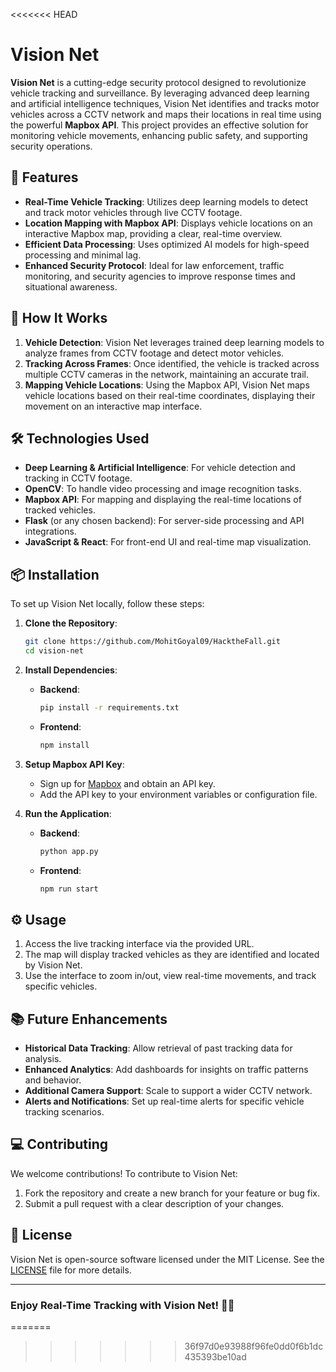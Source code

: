 <<<<<<< HEAD
# Vision Net

**Vision Net** is a cutting-edge security protocol designed to revolutionize vehicle tracking and surveillance. By leveraging advanced deep learning and artificial intelligence techniques, Vision Net identifies and tracks motor vehicles across a CCTV network and maps their locations in real time using the powerful **Mapbox API**. This project provides an effective solution for monitoring vehicle movements, enhancing public safety, and supporting security operations.

## 📌 Features

- **Real-Time Vehicle Tracking**: Utilizes deep learning models to detect and track motor vehicles through live CCTV footage.
- **Location Mapping with Mapbox API**: Displays vehicle locations on an interactive Mapbox map, providing a clear, real-time overview.
- **Efficient Data Processing**: Uses optimized AI models for high-speed processing and minimal lag.
- **Enhanced Security Protocol**: Ideal for law enforcement, traffic monitoring, and security agencies to improve response times and situational awareness.

## 🚀 How It Works

1. **Vehicle Detection**: Vision Net leverages trained deep learning models to analyze frames from CCTV footage and detect motor vehicles.
2. **Tracking Across Frames**: Once identified, the vehicle is tracked across multiple CCTV cameras in the network, maintaining an accurate trail.
3. **Mapping Vehicle Locations**: Using the Mapbox API, Vision Net maps vehicle locations based on their real-time coordinates, displaying their movement on an interactive map interface.

## 🛠️ Technologies Used

- **Deep Learning & Artificial Intelligence**: For vehicle detection and tracking in CCTV footage.
- **OpenCV**: To handle video processing and image recognition tasks.
- **Mapbox API**: For mapping and displaying the real-time locations of tracked vehicles.
- **Flask** (or any chosen backend): For server-side processing and API integrations.
- **JavaScript & React**: For front-end UI and real-time map visualization.

## 📦 Installation

To set up Vision Net locally, follow these steps:

1. **Clone the Repository**:

   ```bash
   git clone https://github.com/MohitGoyal09/HacktheFall.git
   cd vision-net
   ```

2. **Install Dependencies**:
   - **Backend**:

     ```bash
     pip install -r requirements.txt
     ```

   - **Frontend**:

     ```bash
     npm install
     ```

3. **Setup Mapbox API Key**:
   - Sign up for [Mapbox](https://www.mapbox.com/) and obtain an API key.
   - Add the API key to your environment variables or configuration file.

4. **Run the Application**:
   - **Backend**:

     ```bash
     python app.py
     ```

   - **Frontend**:

     ```bash
     npm run start
     ```

## ⚙️ Usage

1. Access the live tracking interface via the provided URL.
2. The map will display tracked vehicles as they are identified and located by Vision Net.
3. Use the interface to zoom in/out, view real-time movements, and track specific vehicles.

## 📚 Future Enhancements

- **Historical Data Tracking**: Allow retrieval of past tracking data for analysis.
- **Enhanced Analytics**: Add dashboards for insights on traffic patterns and behavior.
- **Additional Camera Support**: Scale to support a wider CCTV network.
- **Alerts and Notifications**: Set up real-time alerts for specific vehicle tracking scenarios.

## 💻 Contributing

We welcome contributions! To contribute to Vision Net:

1. Fork the repository and create a new branch for your feature or bug fix.
2. Submit a pull request with a clear description of your changes.

## 📄 License

Vision Net is open-source software licensed under the MIT License. See the [LICENSE](LICENSE) file for more details.

---

### Enjoy Real-Time Tracking with Vision Net! 🚗📍
=======

>>>>>>> 36f97d0e93988f96fe0dd0f6b1dc435393be10ad
